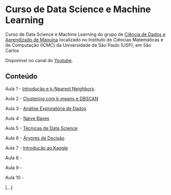 # Curso de Data Science e Machine Learning

Curso de Data Science e Machine Learning do grupo de [Ciência de Dados e Aprendizado de Máquina](http://data.icmc.usp.br/) localizado no Instituto de Ciências Matemáticas e de Computação (ICMC) da Universidade de São Paulo (USP), em São Carlos

Disponível no canal do [Youtube](https://www.youtube.com/watch?v=dd3RmNfThF8&list=PLFE-LjWAAP9R4G0WOXWuha4P5cCvw7hGB&index=1).

## Conteúdo	

Aula 1 - [Introdução e k-Nearest Neighbors](https://github.com/renatogcruz/Data-science-for-architecture/tree/main/curso_data_science_e_machine_learnig/Aula_01).

Aula 2 - [Clustering com k-means e DBSCAN](https://github.com/renatogcruz/Data-science-for-architecture/tree/main/curso_data_science_e_machine_learnig/aula_02)

Aula 3 - [Análise Exploratória de Dados](https://github.com/renatogcruz/Data-science-for-architecture/tree/main/curso_data_science_e_machine_learnig/Aula_03)

Aula 4 - [Naive Bayes](https://github.com/renatogcruz/Data-science-for-architecture/tree/main/curso_data_science_e_machine_learnig/Aula_04)

Aula 5 - [Técnicas de Data Science](https://github.com/renatogcruz/Data-science-for-architecture/tree/main/curso_data_science_e_machine_learnig/Aula_05)

Aula 6 - [Árvores de Decisão](https://github.com/renatogcruz/Data-science-for-architecture/tree/main/curso_data_science_e_machine_learnig/Aula_06)

Aula 7 - [Introdução ao Kaggle](https://github.com/renatogcruz/Data-science-for-architecture/tree/main/curso_data_science_e_machine_learnig/Aula_07)

Aula 8 - 

Aula 9 - 


Aula 10 -

[...]
